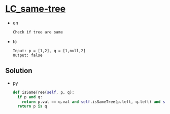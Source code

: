 # [LC_same-tree](https://leetcode.com/problems/same-tree)

* en

  ```en
  Check if tree are same
  ```

* tc

  ```tc
  Input: p = [1,2], q = [1,null,2]
  Output: false
  ```

## Solution

* py

  ```py
  def isSameTree(self, p, q):
    if p and q:
      return p.val == q.val and self.isSameTree(p.left, q.left) and self.isSameTree(p.right, q.right)
    return p is q
  ```

